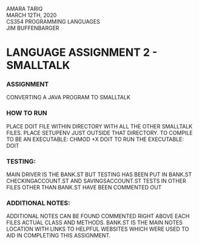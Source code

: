 AMARA TARIQ <br/>
MARCH 12TH, 2020 <br/>
CS354 PROGRAMMING LANGUAGES <br/>
JIM BUFFENBARGER<br/>

# LANGUAGE ASSIGNMENT 2 - SMALLTALK

### ASSIGNMENT
CONVERTING A JAVA PROGRAM TO SMALLTALK

### HOW TO RUN
PLACE DOIT FILE WITHIN DIRECTORY WITH ALL THE OTHER SMALLTALK FILES. PLACE SETUPENV JUST OUTSIDE THAT DIRECTORY.
TO COMPILE TO BE AN EXECUTABLE: CHMOD +X DOIT
TO RUN THE EXECUTABLE: DOIT

### TESTING:
MAIN DRIVER IS THE BANK.ST BUT TESTING HAS BEEN PUT IN BANK.ST CHECKINGACCOUNT.ST AND SAVINGSACCOUNT.ST
TESTS IN OTHER FILES OTHER THAN BANK.ST HAVE BEEN COMMENTED OUT

### ADDITIONAL NOTES:
ADDITIONAL NOTES CAN BE FOUND COMMENTED RIGHT ABOVE EACH FILES ACTUAL CLASS AND METHODS.
BANK.ST IS THE MAIN NOTES LOCATION WITH LINKS TO HELPFUL WEBSITES WHICH WERE USED TO AID IN COMPLETING THIS ASSIGNMENT.
